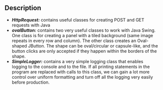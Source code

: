 ## Description
- <i><b>HttpRequest:</b></i> contains useful classes for creating POST and GET requests with Java
- <i><b>ovalButton:</b></i> contains two very useful classes to work with Java Swing. One class is for creating a panel with a tiled background (same image repeats in every row and column). The other class creates an Oval-shaped JButton. The shape can be oval/circular or capsule-like, and the button clicks are only accepted if they happen within the borders of the shape.
- <i><b>SimpleLogger:</b></i> contains a very simple logging class that enables logging to the console and to the file. If all printing statements in the program are replaced with calls to this class, we can gain a lot more control over uniform formatting and turn off all the logging very easily before production.

